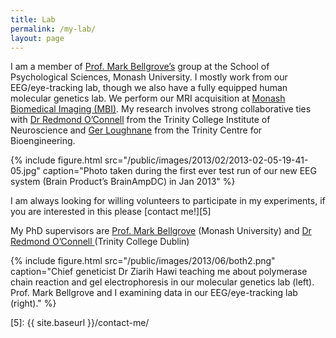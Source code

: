 ```yaml
---
title: Lab
permalink: /my-lab/
layout: page
---
```



I am a member of [Prof. Mark Bellgrove’s][1] group at the School of Psychological Sciences, Monash University. I mostly work from our EEG/eye-tracking lab, though we also have a fully equipped human molecular genetics lab. We perform our MRI acquisition at [Monash Biomedical Imaging (MBI)][2]. My research involves strong collaborative ties with [Dr Redmond O’Connell][3] from the Trinity College Institute of Neuroscience and [Ger Loughnane][4]  from the Trinity Centre for Bioengineering.

{% include figure.html src="/public/images/2013/02/2013-02-05-19-41-05.jpg" caption="Photo taken during the first ever test run of our new EEG system (Brain Product’s BrainAmpDC) in Jan 2013" %}

I am always looking for willing volunteers to participate in my experiments, if you are interested in this please [contact me!][5]

My PhD supervisors are [Prof. Mark Bellgrove][1] (Monash University) and [Dr Redmond O’Connell ][3](Trinity College Dublin)

{% include figure.html src="/public/images/2013/06/both2.png" caption="Chief geneticist Dr Ziarih Hawi teaching me about polymerase chain reaction and gel electrophoresis in our molecular genetics lab (left). Prof. Mark Bellgrove and I examining data in our EEG/eye-tracking lab (right)." %}

 [1]: http://monash.edu/research/people/profiles/profile.html?sid=1985044&pid=6456
 [2]: http://www.mbi.monash.edu.au/
 [3]: http://www.tcd.ie/Neuroscience/partners/PI%20Profiles/Redmond_OConnell.php
 [4]: http://www.mee.tcd.ie/neuraleng/People/Gerard
 [5]: {{ site.baseurl }}/contact-me/